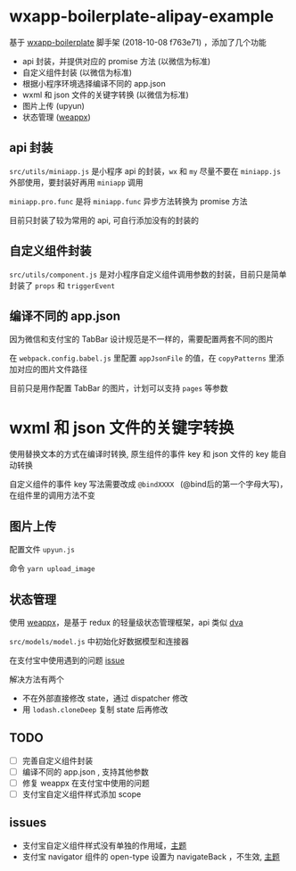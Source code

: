 # wxapp-boilerplate-alipay-example

基于 [wxapp-boilerplate](https://github.com/cantonjs/wxapp-boilerplate) 脚手架 (2018-10-08 f763e71) ，添加了几个功能

- api 封装，并提供对应的 promise 方法 (以微信为标准)
- 自定义组件封装 (以微信为标准)
- 根据小程序环境选择编译不同的 app.json
- wxml 和 json 文件的关键字转换 (以微信为标准)
- 图片上传 (upyun)
- 状态管理 ([weappx](https://github.com/tolerance-go/weappx))

## api 封装

`src/utils/miniapp.js` 是小程序 api 的封装，`wx` 和 `my` 尽量不要在 `miniapp.js` 外部使用，要封装好再用 `miniapp` 调用

`miniapp.pro.func` 是将 `miniapp.func` 异步方法转换为 promise 方法

目前只封装了较为常用的 api, 可自行添加没有的封装的

## 自定义组件封装

`src/utils/component.js` 是对小程序自定义组件调用参数的封装，目前只是简单封装了 `props` 和 `triggerEvent`

## 编译不同的 app.json

因为微信和支付宝的 TabBar 设计规范是不一样的，需要配置两套不同的图片

在 `webpack.config.babel.js` 里配置 `appJsonFile` 的值，在 `copyPatterns` 里添加对应的图片文件路径

目前只是用作配置 TabBar 的图片，计划可以支持 `pages` 等参数

# wxml 和 json 文件的关键字转换

使用替换文本的方式在编译时转换, 原生组件的事件 key 和 json 文件的 key 能自动转换

自定义组件的事件 key 写法需要改成 `@bindXXXX ` (@bind后的第一个字母大写)，在组件里的调用方法不变

## 图片上传

配置文件 `upyun.js`

命令 `yarn upload_image`

## 状态管理

使用 [weappx](https://github.com/tolerance-go/weappx)，是基于 redux 的轻量级状态管理框架，api 类似 [dva](https://github.com/dvajs/dva)

`src/models/model.js` 中初始化好数据模型和连接器

在支付宝中使用遇到的问题 [issue](https://github.com/tolerance-go/weappx/issues/24)

解决方法有两个

- 不在外部直接修改 state，通过 dispatcher 修改
- 用 `lodash.cloneDeep` 复制 state 后再修改

## TODO

- [ ] 完善自定义组件封装
- [ ] 编译不同的 app.json , 支持其他参数
- [ ] 修复 weappx 在支付宝中使用的问题
- [ ] 支付宝自定义组件样式添加 scope

## issues

- 支付宝自定义组件样式没有单独的作用域，[主题](https://openclub.alipay.com/read.php?tid=11844&fid=65)
- 支付宝 navigator 组件的 open-type 设置为 navigateBack ，不生效, [主题](https://openclub.alipay.com/read.php?tid=12013&fid=65)

